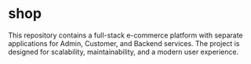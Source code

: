 # shop
This repository contains a full-stack e-commerce platform with separate applications for Admin, Customer, and Backend services. The project is designed for scalability, maintainability, and a modern user experience.
